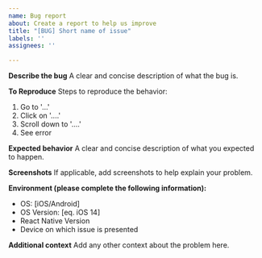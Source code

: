 ```yaml
---
name: Bug report
about: Create a report to help us improve
title: "[BUG] Short name of issue"
labels: ''
assignees: ''

---
```


**Describe the bug**
A clear and concise description of what the bug is.

**To Reproduce**
Steps to reproduce the behavior:
1. Go to '...'
2. Click on '....'
3. Scroll down to '....'
4. See error

**Expected behavior**
A clear and concise description of what you expected to happen.

**Screenshots**
If applicable, add screenshots to help explain your problem.

**Environment (please complete the following information):**
 - OS: [iOS/Android]
 - OS Version: [eq. iOS 14]
 - React Native Version
 - Device on which issue is presented

**Additional context**
Add any other context about the problem here.
